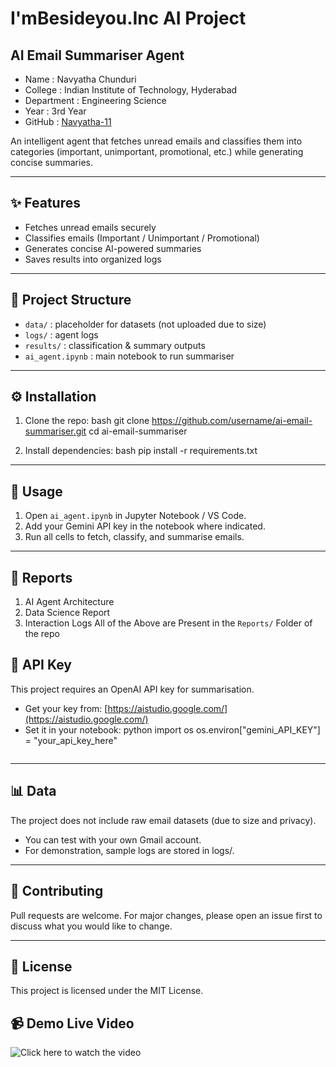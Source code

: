 # I'mBesideyou.Inc AI Project
## AI Email Summariser Agent
- Name : Navyatha Chunduri
- College : Indian Institute of Technology, Hyderabad
- Department : Engineering Science
- Year : 3rd Year
- GitHub : [Navyatha-11](https://github.com/Navyatha-11)



An intelligent agent that fetches unread emails and classifies them into categories (important, unimportant, promotional, etc.) while generating concise summaries.

---

## ✨ Features
- Fetches unread emails securely
- Classifies emails (Important / Unimportant / Promotional)
- Generates concise AI-powered summaries
- Saves results into organized logs

---

## 📂 Project Structure
- `data/` : placeholder for datasets (not uploaded due to size)
- `logs/` : agent logs
- `results/` : classification & summary outputs
- `ai_agent.ipynb` : main notebook to run summariser

---

## ⚙ Installation
1. Clone the repo:
   bash
   git clone https://github.com/username/ai-email-summariser.git
   cd ai-email-summariser
   
2. Install dependencies:
   bash
   pip install -r requirements.txt
   

---

## 🚀 Usage
1. Open `ai_agent.ipynb` in Jupyter Notebook / VS Code.
2. Add your Gemini API key in the notebook where indicated.
3. Run all cells to fetch, classify, and summarise emails.

---
## 📕 Reports
1. AI Agent Architecture
2. Data Science Report
3. Interaction Logs
   All of the Above are Present in the `Reports/` Folder of the repo 

## 🔑 API Key
This project requires an OpenAI API key for summarisation.

- Get your key from: [https://aistudio.google.com/](https://aistudio.google.com/)
- Set it in your notebook:
  python
  import os
  os.environ["gemini_API_KEY"] = "your_api_key_here"
  ```

---

## 📊 Data
The project does not include raw email datasets (due to size and privacy).

- You can test with your own Gmail account.
- For demonstration, sample logs are stored in logs/.

---

## 🤝 Contributing
Pull requests are welcome. For major changes, please open an issue first to discuss what you would like to change.

---

## 📜 License
This project is licensed under the MIT License.

## 📹 Demo Live Video
![Click here to watch the video](https://drive.google.com/file/d/1BMYQS4iWV68ABhuH4OG2diX6VTxPf15Q/view?usp=drive_link)
